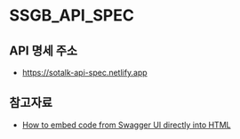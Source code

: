 # SSGB_API_SPEC
## API 명세 주소
- https://sotalk-api-spec.netlify.app

## 참고자료
- [How to embed code from Swagger UI directly into HTML
](https://swagger.io/docs/open-source-tools/swagger-ui/usage/installation)
